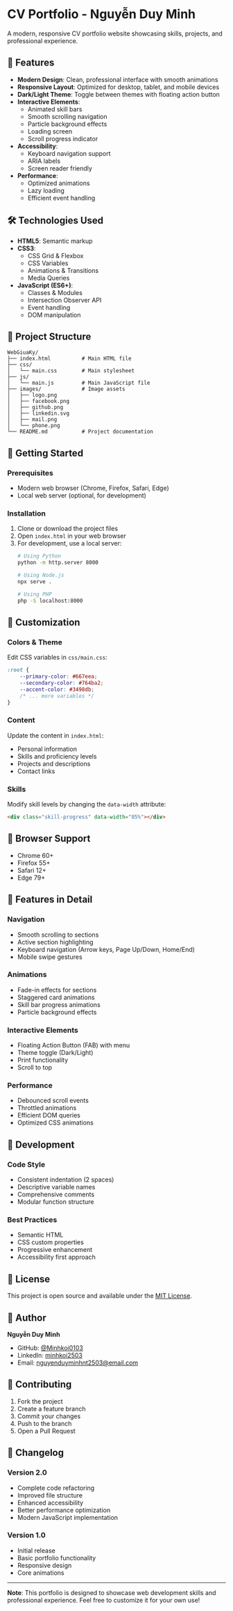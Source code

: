 # CV Portfolio - Nguyễn Duy Minh

A modern, responsive CV portfolio website showcasing skills, projects, and professional experience.

## 🚀 Features

- **Modern Design**: Clean, professional interface with smooth animations
- **Responsive Layout**: Optimized for desktop, tablet, and mobile devices
- **Dark/Light Theme**: Toggle between themes with floating action button
- **Interactive Elements**: 
  - Animated skill bars
  - Smooth scrolling navigation
  - Particle background effects
  - Loading screen
  - Scroll progress indicator
- **Accessibility**: 
  - Keyboard navigation support
  - ARIA labels
  - Screen reader friendly
- **Performance**: 
  - Optimized animations
  - Lazy loading
  - Efficient event handling

## 🛠️ Technologies Used

- **HTML5**: Semantic markup
- **CSS3**: 
  - CSS Grid & Flexbox
  - CSS Variables
  - Animations & Transitions
  - Media Queries
- **JavaScript (ES6+)**: 
  - Classes & Modules
  - Intersection Observer API
  - Event handling
  - DOM manipulation

## 📁 Project Structure

```
WebGiuaKy/
├── index.html          # Main HTML file
├── css/
│   └── main.css        # Main stylesheet
├── js/
│   └── main.js         # Main JavaScript file
├── images/             # Image assets
│   ├── logo.png
│   ├── facebook.png
│   ├── github.png
│   ├── linkedin.svg
│   ├── mail.png
│   └── phone.png
└── README.md           # Project documentation
```

## 🚀 Getting Started

### Prerequisites

- Modern web browser (Chrome, Firefox, Safari, Edge)
- Local web server (optional, for development)

### Installation

1. Clone or download the project files
2. Open `index.html` in your web browser
3. For development, use a local server:
   ```bash
   # Using Python
   python -m http.server 8000
   
   # Using Node.js
   npx serve .
   
   # Using PHP
   php -S localhost:8000
   ```

## 🎨 Customization

### Colors & Theme

Edit CSS variables in `css/main.css`:

```css
:root {
    --primary-color: #667eea;
    --secondary-color: #764ba2;
    --accent-color: #3498db;
    /* ... more variables */
}
```

### Content

Update the content in `index.html`:
- Personal information
- Skills and proficiency levels
- Projects and descriptions
- Contact links

### Skills

Modify skill levels by changing the `data-width` attribute:

```html
<div class="skill-progress" data-width="85%"></div>
```

## 📱 Browser Support

- Chrome 60+
- Firefox 55+
- Safari 12+
- Edge 79+

## 🎯 Features in Detail

### Navigation
- Smooth scrolling to sections
- Active section highlighting
- Keyboard navigation (Arrow keys, Page Up/Down, Home/End)
- Mobile swipe gestures

### Animations
- Fade-in effects for sections
- Staggered card animations
- Skill bar progress animations
- Particle background effects

### Interactive Elements
- Floating Action Button (FAB) with menu
- Theme toggle (Dark/Light)
- Print functionality
- Scroll to top

### Performance
- Debounced scroll events
- Throttled animations
- Efficient DOM queries
- Optimized CSS animations

## 🔧 Development

### Code Style
- Consistent indentation (2 spaces)
- Descriptive variable names
- Comprehensive comments
- Modular function structure

### Best Practices
- Semantic HTML
- CSS custom properties
- Progressive enhancement
- Accessibility first approach

## 📄 License

This project is open source and available under the [MIT License](LICENSE).

## 👤 Author

**Nguyễn Duy Minh**
- GitHub: [@Minhkoi0103](https://github.com/Minhkoi0103)
- LinkedIn: [minhkoi2503](https://www.linkedin.com/in/minhkoi2503)
- Email: nguyenduyminhnt2503@email.com

## 🤝 Contributing

1. Fork the project
2. Create a feature branch
3. Commit your changes
4. Push to the branch
5. Open a Pull Request

## 📝 Changelog

### Version 2.0
- Complete code refactoring
- Improved file structure
- Enhanced accessibility
- Better performance optimization
- Modern JavaScript implementation

### Version 1.0
- Initial release
- Basic portfolio functionality
- Responsive design
- Core animations

---

**Note**: This portfolio is designed to showcase web development skills and professional experience. Feel free to customize it for your own use!